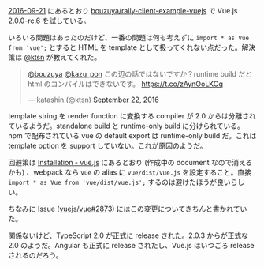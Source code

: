 [2016-09-21][] にあるとおり [bouzuya/rally-client-example-vuejs][] で Vue.js 2.0.0-rc.6 を試している。

いろいろ問題はあったのだけど、一番の問題は何も考えずに `import * as Vue from 'vue';` とすると HTML を template として扱ってくれない点だった。解決策は [@ktsn](https://twitter.com/ktsn) が教えてくれた。

<blockquote class="twitter-tweet" data-partner="tweetdeck"><p lang="ja" dir="ltr"><a href="https://twitter.com/bouzuya">@bouzuya</a> <a href="https://twitter.com/kazu_pon">@kazu_pon</a> この辺の話ではないですか？runtime build だと html のコンパイルはできないです。 <a href="https://t.co/zAynOoLKOq">https://t.co/zAynOoLKOq</a></p>&mdash; katashin (@ktsn) <a href="https://twitter.com/ktsn/status/778911783671111681">September 22, 2016</a></blockquote>
<script async src="//platform.twitter.com/widgets.js" charset="utf-8"></script>

template string を render function に変換する compiler が 2.0 からは分離されているようだ。standalone build と runtime-only build に分けられている。npm で配布されている vue の default export は runtime-only build だ。これは template option を support していない。これが原因のようだ。

回避策は [Installation - vue.js](https://rc.vuejs.org/guide/installation.html#Note-on-NPM-Builds) にあるとおり (作成中の document なので消えるかも) 、webpack なら `vue` の alias に `vue/dist/vue.js` を設定すること。直接 `import * as Vue from 'vue/dist/vue.js';` するのは避けたほうが良いらしい。

ちなみに Issue ([vuejs/vue#2873][]) にはこの変更についてきちんと書かれていた。

関係ないけど、TypeScript 2.0 が正式に release された。2.0.3 からが正式な 2.0 のようだ。Angular も正式に release されたし、Vue.js はいつごろ release されるのだろう。

[vuejs/vue#2873]: https://github.com/vuejs/vue/issues/2873
[2016-09-21]: http://blog.bouzuya.net/2016/09/21/
[bouzuya/rally-client-example-vuejs]: https://github.com/bouzuya/rally-client-example-vuejs
